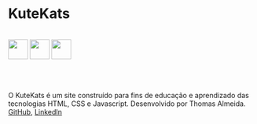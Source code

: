 # KuteKats

<br>
<img src="https://cdn.jsdelivr.net/gh/devicons/devicon/icons/html5/html5-original-wordmark.svg" width="40" height="40" />

<img src="https://cdn.jsdelivr.net/gh/devicons/devicon/icons/javascript/javascript-original.svg" width="40" height="40" />

<img src="https://cdn.jsdelivr.net/gh/devicons/devicon/icons/css3/css3-original-wordmark.svg" width="40" height="40" />

<br><br>

O KuteKats é um site construído para fins de educação e aprendizado das tecnologias HTML, CSS e Javascript.
Desenvolvido por Thomas Almeida.
<a href="https://github.com/tgo-mas">GitHub</a>, <a href="https://www.linkedin.com/in/thomasalmeid">LinkedIn</a>
<br>
          
